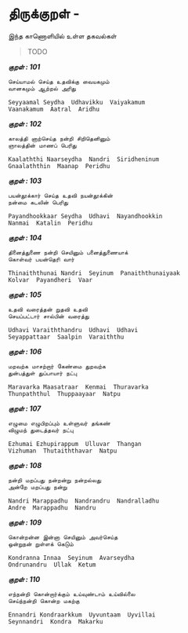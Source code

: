 # திருக்குறள் - <ADHIGARAM> 


இந்த காணொளியில் உள்ள தகவல்கள் 


> TODO 


***குறள் : 101***

```
செய்யாமல் செய்த உதவிக்கு வையகமும்
வானகமும் ஆற்றல் அரிது		

Seyyaamal Seydha  Udhavikku  Vaiyakamum
Vaanakamum  Aatral  Aridhu 		
```

***குறள் : 102***

```
காலத்தி னாற்செய்த நன்றி சிறிதெனினும்
ஞாலத்தின் மாணப் பெரிது		

Kaalaththi Naarseydha  Nandri  Siridheninum
Gnaalaththin  Maanap  Peridhu 		
```

***குறள் : 103***

```
பயன்தூக்கார் செய்த உதவி நயன்தூக்கின்
நன்மை கடலின் பெரிது		

Payandhookkaar Seydha  Udhavi  Nayandhookkin
Nanmai  Katalin  Peridhu 		
```

***குறள் : 104***

```
தினைத்துணை நன்றி செயினும் பனைத்துணையாக்
கொள்வர் பயன்தெரி வார்		

Thinaiththunai Nandri  Seyinum  Panaiththunaiyaak
Kolvar  Payandheri  Vaar 		
```

***குறள் : 105***

```
உதவி வரைத்தன் றுதவி உதவி
செயப்பட்டார் சால்பின் வரைத்து		

Udhavi Varaiththandru  Udhavi  Udhavi
Seyappattaar  Saalpin  Varaiththu 		
```

***குறள் : 106***

```
மறவற்க மாசற்றார் கேண்மை துறவற்க
துன்பத்துள் துப்பாயார் நட்பு		

Maravarka Maasatraar  Kenmai  Thuravarka
Thunpaththul  Thuppaayaar  Natpu 		
```

***குறள் : 107***

```
எழுமை எழுபிறப்பும் உள்ளுவர் தங்கண்
விழுமந் துடைத்தவர் நட்பு		

Ezhumai Ezhupirappum  Ulluvar  Thangan
Vizhuman  Thutaiththavar  Natpu 		
```

***குறள் : 108***

```
நன்றி மறப்பது நன்றன்று நன்றல்லது
அன்றே மறப்பது நன்று		

Nandri Marappadhu  Nandrandru  Nandralladhu
Andre  Marappadhu  Nandru 		
```

***குறள் : 109***

```
கொன்றன்ன இன்னா செயினும் அவர்செய்த
ஒன்றுநன் றுள்ளக் கெடும்		

Kondranna Innaa  Seyinum  Avarseydha
Ondrunandru  Ullak  Ketum 		
```

***குறள் : 110***

```
எந்நன்றி கொன்றார்க்கும் உய்வுண்டாம் உய்வில்லை
செய்ந்நன்றி கொன்ற மகற்கு		

Ennandri Kondraarkkum  Uyvuntaam  Uyvillai
Seynnandri  Kondra  Makarku 		
```

